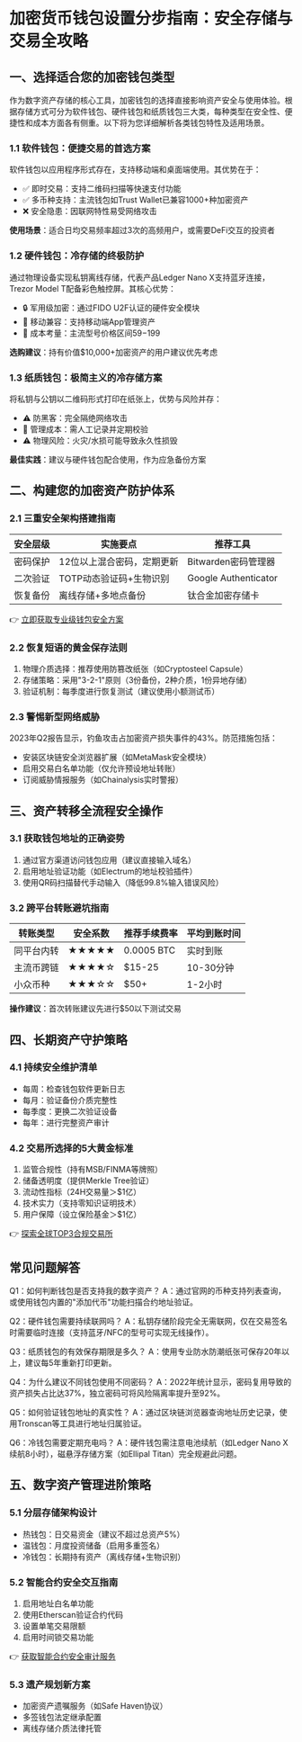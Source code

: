 # 加密货币钱包设置分步指南：安全存储与交易全攻略

## 一、选择适合您的加密钱包类型

作为数字资产存储的核心工具，加密钱包的选择直接影响资产安全与使用体验。根据存储方式可分为软件钱包、硬件钱包和纸质钱包三大类，每种类型在安全性、便捷性和成本方面各有侧重。以下将为您详细解析各类钱包特性及适用场景。

### 1.1 软件钱包：便捷交易的首选方案
软件钱包以应用程序形式存在，支持移动端和桌面端使用。其优势在于：
- ✅ 即时交易：支持二维码扫描等快速支付功能
- ✅ 多币种支持：主流钱包如Trust Wallet已兼容1000+种加密资产
- ❌ 安全隐患：因联网特性易受网络攻击

**使用场景**：适合日均交易频率超过3次的高频用户，或需要DeFi交互的投资者

### 1.2 硬件钱包：冷存储的终极防护
通过物理设备实现私钥离线存储，代表产品Ledger Nano X支持蓝牙连接，Trezor Model T配备彩色触控屏。其核心优势：
- 🔒 军用级加密：通过FIDO U2F认证的硬件安全模块
- 📱 移动兼容：支持移动端App管理资产
- 💸 成本考量：主流型号价格区间$59-$199

**选购建议**：持有价值$10,000+加密资产的用户建议优先考虑

### 1.3 纸质钱包：极简主义的冷存储方案
将私钥与公钥以二维码形式打印在纸张上，优势与风险并存：
- ⚠️ 防黑客：完全隔绝网络攻击
- 📝 管理成本：需人工记录并定期校验
- ⚠️ 物理风险：火灾/水损可能导致永久性损毁

**最佳实践**：建议与硬件钱包配合使用，作为应急备份方案

## 二、构建您的加密资产防护体系

### 2.1 三重安全架构搭建指南

| 安全层级 | 实施要点 | 推荐工具 |
|---------|----------|----------|
| 密码保护 | 12位以上混合密码，定期更新 | Bitwarden密码管理器 |
| 二次验证 | TOTP动态验证码+生物识别 | Google Authenticator |
| 恢复备份 | 离线存储+多地点备份 | 钛合金加密存储卡 |

👉 [立即获取专业级钱包安全方案](https://bit.ly/okx_welcome)

### 2.2 恢复短语的黄金保存法则
1. 物理介质选择：推荐使用防篡改纸张（如Cryptosteel Capsule）
2. 存储策略：采用"3-2-1"原则（3份备份，2种介质，1份异地存储）
3. 验证机制：每季度进行恢复测试（建议使用小额测试币）

### 2.3 警惕新型网络威胁
2023年Q2报告显示，钓鱼攻击占加密资产损失事件的43%。防范措施包括：
- 安装区块链安全浏览器扩展（如MetaMask安全模块）
- 启用交易白名单功能（仅允许预设地址转账）
- 订阅威胁情报服务（如Chainalysis实时警报）

## 三、资产转移全流程安全操作

### 3.1 获取钱包地址的正确姿势
1. 通过官方渠道访问钱包应用（建议直接输入域名）
2. 启用地址验证功能（如Electrum的地址校验插件）
3. 使用QR码扫描替代手动输入（降低99.8%输入错误风险）

### 3.2 跨平台转账避坑指南
| 转账类型 | 安全系数 | 推荐手续费率 | 平均到账时间 |
|----------|----------|--------------|--------------|
| 同平台内转 | ★★★★★ | 0.0005 BTC | 实时到账 |
| 主流币跨链 | ★★★★☆ | $15-25 | 10-30分钟 |
| 小众币种 | ★★★☆☆ | $50+ | 1-2小时 |

**操作建议**：首次转账建议先进行$50以下测试交易

## 四、长期资产守护策略

### 4.1 持续安全维护清单
- 每周：检查钱包软件更新日志
- 每月：验证备份介质完整性
- 每季度：更换二次验证设备
- 每年：进行完整资产审计

### 4.2 交易所选择的5大黄金标准
1. 监管合规性（持有MSB/FINMA等牌照）
2. 储备透明度（提供Merkle Tree验证）
3. 流动性指标（24H交易量＞$1亿）
4. 技术实力（支持零知识证明技术）
5. 用户保障（设立保险基金＞$1亿）

👉 [探索全球TOP3合规交易所](https://bit.ly/okx_welcome)

## 常见问题解答

Q1：如何判断钱包是否支持我的数字资产？
A：通过官网的币种支持列表查询，或使用钱包内置的"添加代币"功能扫描合约地址验证。

Q2：硬件钱包需要持续联网吗？
A：私钥存储阶段完全无需联网，仅在交易签名时需要临时连接（支持蓝牙/NFC的型号可实现无线操作）。

Q3：纸质钱包的有效保存期限是多久？
A：使用专业防水防潮纸张可保存20年以上，建议每5年重新打印更新。

Q4：为什么建议不同钱包使用不同密码？
A：2022年统计显示，密码复用导致的资产损失占比达37%，独立密码可将风险隔离率提升至92%。

Q5：如何验证钱包地址的真实性？
A：通过区块链浏览器查询地址历史记录，使用Tronscan等工具进行地址归属验证。

Q6：冷钱包需要定期充电吗？
A：硬件钱包需注意电池续航（如Ledger Nano X续航8小时），磁悬浮存储方案（如Ellipal Titan）完全规避此问题。

## 五、数字资产管理进阶策略

### 5.1 分层存储架构设计
- 热钱包：日交易资金（建议不超过总资产5%）
- 温钱包：月度投资储备（启用多重签名）
- 冷钱包：长期持有资产（离线存储+生物识别）

### 5.2 智能合约安全交互指南
1. 启用地址白名单功能
2. 使用Etherscan验证合约代码
3. 设置单笔交易限额
4. 启用时间锁交易功能

👉 [获取智能合约安全审计服务](https://bit.ly/okx_welcome)

### 5.3 遗产规划新方案
- 加密资产遗嘱服务（如Safe Haven协议）
- 多签钱包法定继承配置
- 离线存储介质法律托管
